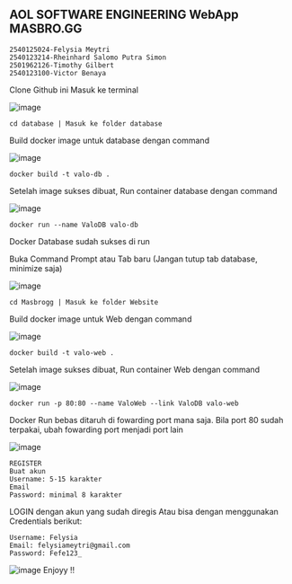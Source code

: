## AOL SOFTWARE ENGINEERING WebApp MASBRO.GG
```
2540125024-Felysia Meytri
2540123214-Rheinhard Salomo Putra Simon
2501962126-Timothy Gilbert
2540123100-Victor Benaya
```
Clone Github ini
Masuk ke terminal

![image](https://github.com/fefethecyberclown/softwareengineering/assets/88881191/4fcf3b9e-2cc2-48b1-8394-1470dc5d37dd)
```
cd database | Masuk ke folder database
```

Build docker image untuk database dengan command

![image](https://github.com/fefethecyberclown/softwareengineering/assets/88881191/df5af808-1727-485d-8567-718d19b9666d)
```
docker build -t valo-db .
```

Setelah image sukses dibuat, Run container database dengan command

![image](https://github.com/fefethecyberclown/softwareengineering/assets/88881191/5b16f021-d372-4e9d-ac9c-a12d5e36f5db)
```
docker run --name ValoDB valo-db
```
Docker Database sudah sukses di run

Buka Command Prompt atau Tab baru (Jangan tutup tab database, minimize saja)

![image](https://github.com/fefethecyberclown/softwareengineering/assets/88881191/32035c1f-5bd8-445e-a051-3f71d91fc468)
```
cd Masbrogg | Masuk ke folder Website
```

Build docker image untuk Web dengan command

![image](https://github.com/fefethecyberclown/softwareengineering/assets/88881191/fc822e1c-4792-4f23-a23f-33dc110d3633)
```
docker build -t valo-web .
```

Setelah image sukses dibuat, Run container Web dengan command

![image](https://github.com/fefethecyberclown/softwareengineering/assets/88881191/19593419-f66f-4493-bd12-06e37fec632c)
```
docker run -p 80:80 --name ValoWeb --link ValoDB valo-web
```

Docker Run bebas ditaruh di fowarding port mana saja. Bila port 80 sudah terpakai, ubah fowarding port menjadi port lain

![image](https://github.com/fefethecyberclown/softwareengineering/assets/88881191/d8f71be6-cc75-4c7c-b3d7-bc914a11c963)
```
REGISTER
Buat akun
Username: 5-15 karakter
Email
Password: minimal 8 karakter
```
LOGIN dengan akun yang sudah diregis
Atau bisa dengan menggunakan Credentials berikut:

```
Username: Felysia
Email: felysiameytri@gmail.com
Password: Fefe123_
```

![image](https://github.com/fefethecyberclown/softwareengineering/assets/88881191/6e3215b7-5d4b-4c46-96a9-e64c61a0e530)
Enjoyy !!

